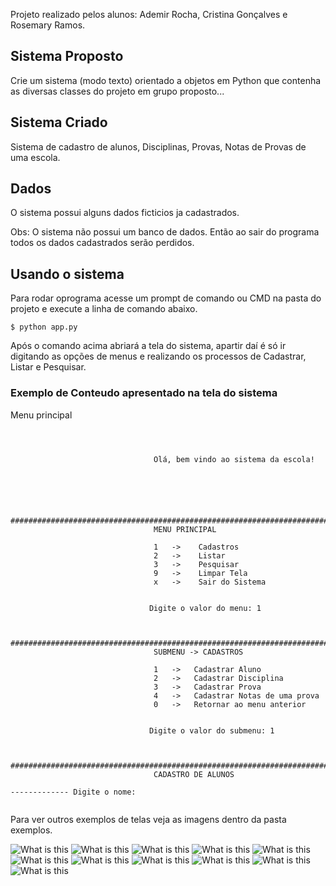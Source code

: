 Projeto realizado pelos alunos: Ademir Rocha, Cristina Gonçalves e Rosemary Ramos.


## Sistema Proposto

Crie um sistema (modo texto) orientado a objetos em Python que contenha as diversas classes do projeto em grupo proposto... 

## Sistema Criado

Sistema de cadastro de alunos, Disciplinas, Provas, Notas de Provas de uma escola.

## Dados

O sistema possui alguns dados ficticios ja cadastrados.

Obs: O sistema não possui um banco de dados. Então ao sair do programa todos 
os dados cadastrados serão perdidos. 



## Usando o sistema

Para rodar oprograma acesse um prompt de comando ou CMD na pasta do projeto e 
execute a linha de comando abaixo.

```
$ python app.py
```

Após o comando acima abriará a tela do sistema, apartir daí é só ir digitando 
as opções de menus e realizando os processos de Cadastrar, Listar e Pesquisar.

### Exemplo de Conteudo apresentado na tela do sistema

Menu principal

```



                                Olá, bem vindo ao sistema da escola!






##############################################################################################
                                MENU PRINCIPAL

                                1   ->    Cadastros
                                2   ->    Listar
                                3   ->    Pesquisar
                                9   ->    Limpar Tela
                                x   ->    Sair do Sistema


                               Digite o valor do menu: 1



##############################################################################################
                                SUBMENU -> CADASTROS

                                1   ->   Cadastrar Aluno
                                2   ->   Cadastrar Disciplina
                                3   ->   Cadastrar Prova
                                4   ->   Cadastrar Notas de uma prova
                                0   ->   Retornar ao menu anterior


                               Digite o valor do submenu: 1



##############################################################################################
                                CADASTRO DE ALUNOS

------------- Digite o nome:


```

Para ver outros exemplos de telas veja as imagens dentro da pasta exemplos.


![What is this](exemplos/01.png)
![What is this](exemplos/02.png)
![What is this](exemplos/03.png)
![What is this](exemplos/04.png)
![What is this](exemplos/05.png)
![What is this](exemplos/06.png)
![What is this](exemplos/07.png)
![What is this](exemplos/08.png)
![What is this](exemplos/09.png)
![What is this](exemplos/10.png)
![What is this](exemplos/11.png)